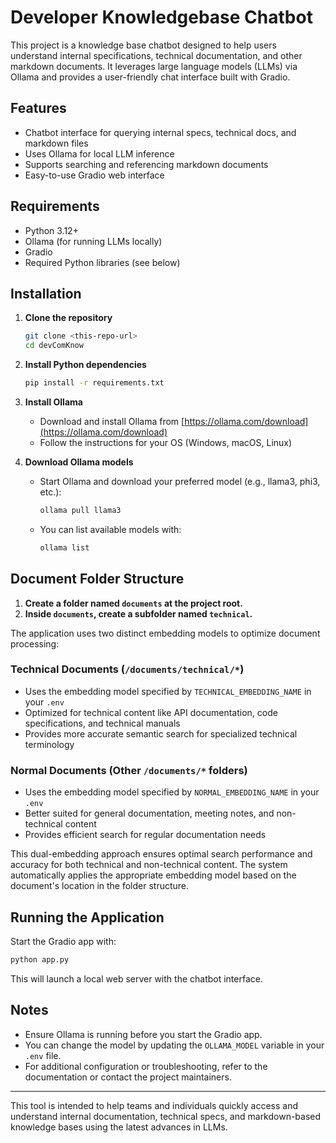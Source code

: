 # Developer Knowledgebase Chatbot

This project is a knowledge base chatbot designed to help users understand internal specifications, technical documentation, and other markdown documents. It leverages large language models (LLMs) via Ollama and provides a user-friendly chat interface built with Gradio.

## Features
- Chatbot interface for querying internal specs, technical docs, and markdown files
- Uses Ollama for local LLM inference
- Supports searching and referencing markdown documents
- Easy-to-use Gradio web interface

## Requirements
- Python 3.12+
- Ollama (for running LLMs locally)
- Gradio
- Required Python libraries (see below)

## Installation
1. **Clone the repository**
   ```bash
   git clone <this-repo-url>
   cd devComKnow
   ```
2. **Install Python dependencies**
   ```bash
   pip install -r requirements.txt
   ```
3. **Install Ollama**
   - Download and install Ollama from [https://ollama.com/download](https://ollama.com/download)
   - Follow the instructions for your OS (Windows, macOS, Linux)

4. **Download Ollama models**
   - Start Ollama and download your preferred model (e.g., llama3, phi3, etc.):
     ```bash
     ollama pull llama3
     ```
   - You can list available models with:
     ```bash
     ollama list
     ```

## Document Folder Structure

1. **Create a folder named `documents` at the project root.**
2. **Inside `documents`, create a subfolder named `technical`.**

The application uses two distinct embedding models to optimize document processing:

### Technical Documents (`/documents/technical/*`)
- Uses the embedding model specified by `TECHNICAL_EMBEDDING_NAME` in your `.env`
- Optimized for technical content like API documentation, code specifications, and technical manuals
- Provides more accurate semantic search for specialized technical terminology

### Normal Documents (Other `/documents/*` folders)
- Uses the embedding model specified by `NORMAL_EMBEDDING_NAME` in your `.env`
- Better suited for general documentation, meeting notes, and non-technical content
- Provides efficient search for regular documentation needs

This dual-embedding approach ensures optimal search performance and accuracy for both technical and non-technical content. The system automatically applies the appropriate embedding model based on the document's location in the folder structure.

## Running the Application
Start the Gradio app with:
```bash
python app.py
```
This will launch a local web server with the chatbot interface.

## Notes
- Ensure Ollama is running before you start the Gradio app.
- You can change the model by updating the `OLLAMA_MODEL` variable in your `.env` file.
- For additional configuration or troubleshooting, refer to the documentation or contact the project maintainers.

---

This tool is intended to help teams and individuals quickly access and understand internal documentation, technical specs, and markdown-based knowledge bases using the latest advances in LLMs.
